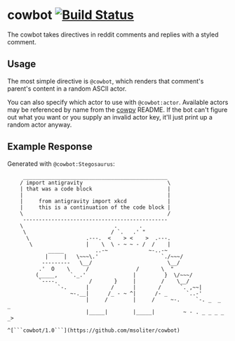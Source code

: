 cowbot [![Build Status](https://travis-ci.org/msoliter/cowbot.svg?branch=master)](https://travis-ci.org/msoliter/cowbot)
======

The cowbot takes directives in reddit comments and replies with a styled comment.

Usage
-----

The most simple directive is ```@cowbot```, which renders that comment's parent's content in a random ASCII actor.

You can also specify which actor to use with ```@cowbot:actor```. Available actors may be referenced by name from the [cowpy](https://github.com/jeffbuttars/cowpy) README. If the bot can't figure out what you want or you supply an invalid actor key, it'll just print up a random actor anyway.

Example Response
----------------

Generated with ```@cowbot:Stegosaurus```:

```
     ______________________________________________ 
    / import antigravity                           \
    | that was a code block                        |
    |                                              |
    |     from antigravity import xkcd             |
    |     this is a continuation of the code block |
    \                                              /
     ---------------------------------------------- 
    \                             .       .
     \                           / `.   .' " 
      \                  .---.  <    > <    >  .---.
       \                 |    \  \ - ~ ~ - /  /    |
             _____          ..-~             ~-..-~
            |     |   \~~~\.'                    `./~~~/
           ---------   \__/                        \__/
          .'  O    \     /               /       \  " 
         (_____,    `._.'               |         }  \/~~~/
          `----.          /       }     |        /    \__/
                `-.      |       /      |       /      `. ,~~|
                    ~-.__|      /_ - ~ ^|      /- _      `..-'   
                         |     /        |     /     ~-.     `-. _  _  _
                         |_____|        |_____|         ~ - . _ _ _ _ _>

^[```cowbot/1.0```](https://github.com/msoliter/cowbot)
```
